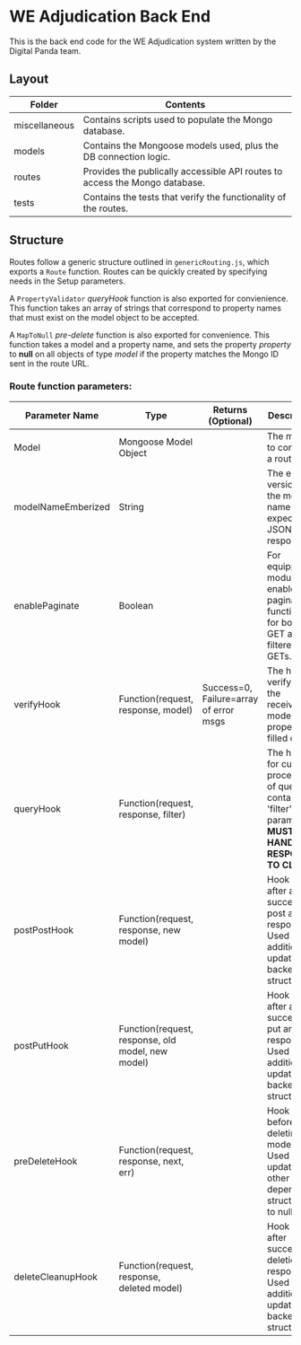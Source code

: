 # WE Adjudication Back End
This is the back end code for the WE Adjudication system written by the
Digital Panda team.

## Layout
| Folder        | Contents                                                                    |
|---------------|-----------------------------------------------------------------------------|
| miscellaneous | Contains scripts used to populate the Mongo database.                       |
| models        | Contains the Mongoose models used, plus the DB connection logic.            |
| routes        | Provides the publically accessible API routes to access the Mongo database. |
| tests         | Contains the tests that verify the functionality of the routes.             |

## Structure
Routes follow a generic structure outlined in `genericRouting.js`, which exports a `Route`
 function. Routes can be quickly created by specifying needs in the Setup parameters.

 A `PropertyValidator` *queryHook* function is also exported for convienience. This function 
 takes an array of strings that correspond to property names that must exist on the model 
 object to be accepted.

A `MapToNull` *pre-delete* function is also exported for convenience. This function takes a
model and a property name, and sets the property *property* to **null** on all objects of 
type *model* if the property matches the Mongo ID sent in the route URL.
 
### Route function parameters:

| Parameter Name     | Type                                              | Returns (Optional)                     | Description                                                                                                    |
|--------------------|---------------------------------------------------|----------------------------------------|----------------------------------------------------------------------------------------------------------------|
| Model              | Mongoose Model Object                             |                                        | The model to construct a route for.                                                                            |
| modelNameEmberized | String                                            |                                        | The ember version of the model's name that it expects in JSON responses.                                       |
| enablePaginate     | Boolean                                           |                                        | For equipped modules, enables pagination functionality for both GET all and filtered GETs.                     |
| verifyHook         | Function(request, response, model)                | Success=0, Failure=array of error msgs | The hook to verify that the received model is properly filled out.                                             |
| queryHook          | Function(request, response, filter)               |                                        | The hook for custom processing of queries containing a 'filter' parameter. **MUST HANDLE RESPONSE TO CLIENT.** |
| postPostHook       | Function(request, response, new model)            |                                        | Hook called after a successful post and response. Used for additional updating of backend structures.          |
| postPutHook        | Function(request, response, old model, new model) |                                        | Hook called after a successful put and response. Used for additional updating of backend structures.           |
| preDeleteHook      | Function(request, response, next, err)            |                                        | Hook called before deleting a model. Used for updating other dependent structures to null.                     |
| deleteCleanupHook  | Function(request, response, deleted model)        |                                        | Hook called after successful deletion and response. Used for additional updating of backend structures.        |
